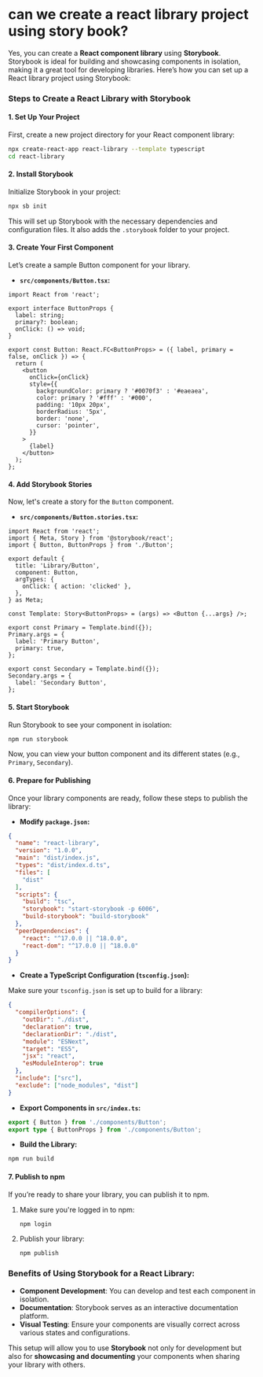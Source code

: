 # can we create a react library project using story book?

Yes, you can create a **React component library** using **Storybook**. Storybook is ideal for building and showcasing components in isolation, making it a great tool for developing libraries. Here’s how you can set up a React library project using Storybook:

### Steps to Create a React Library with Storybook

#### 1. **Set Up Your Project**

First, create a new project directory for your React component library:

```bash
npx create-react-app react-library --template typescript
cd react-library
```

#### 2. **Install Storybook**

Initialize Storybook in your project:

```bash
npx sb init
```

This will set up Storybook with the necessary dependencies and configuration files. It also adds the `.storybook` folder to your project.

#### 3. **Create Your First Component**

Let’s create a sample Button component for your library.

- **`src/components/Button.tsx`:**

```tsx
import React from 'react';

export interface ButtonProps {
  label: string;
  primary?: boolean;
  onClick: () => void;
}

export const Button: React.FC<ButtonProps> = ({ label, primary = false, onClick }) => {
  return (
    <button
      onClick={onClick}
      style={{
        backgroundColor: primary ? '#0070f3' : '#eaeaea',
        color: primary ? '#fff' : '#000',
        padding: '10px 20px',
        borderRadius: '5px',
        border: 'none',
        cursor: 'pointer',
      }}
    >
      {label}
    </button>
  );
};
```

#### 4. **Add Storybook Stories**

Now, let's create a story for the `Button` component.

- **`src/components/Button.stories.tsx`:**

```tsx
import React from 'react';
import { Meta, Story } from '@storybook/react';
import { Button, ButtonProps } from './Button';

export default {
  title: 'Library/Button',
  component: Button,
  argTypes: {
    onClick: { action: 'clicked' },
  },
} as Meta;

const Template: Story<ButtonProps> = (args) => <Button {...args} />;

export const Primary = Template.bind({});
Primary.args = {
  label: 'Primary Button',
  primary: true,
};

export const Secondary = Template.bind({});
Secondary.args = {
  label: 'Secondary Button',
};
```

#### 5. **Start Storybook**

Run Storybook to see your component in isolation:

```bash
npm run storybook
```

Now, you can view your button component and its different states (e.g., `Primary`, `Secondary`).

#### 6. **Prepare for Publishing**

Once your library components are ready, follow these steps to publish the library:

- **Modify `package.json`:**

```json
{
  "name": "react-library",
  "version": "1.0.0",
  "main": "dist/index.js",
  "types": "dist/index.d.ts",
  "files": [
    "dist"
  ],
  "scripts": {
    "build": "tsc",
    "storybook": "start-storybook -p 6006",
    "build-storybook": "build-storybook"
  },
  "peerDependencies": {
    "react": "^17.0.0 || ^18.0.0",
    "react-dom": "^17.0.0 || ^18.0.0"
  }
}
```

- **Create a TypeScript Configuration (`tsconfig.json`):**

Make sure your `tsconfig.json` is set up to build for a library:

```json
{
  "compilerOptions": {
    "outDir": "./dist",
    "declaration": true,
    "declarationDir": "./dist",
    "module": "ESNext",
    "target": "ES5",
    "jsx": "react",
    "esModuleInterop": true
  },
  "include": ["src"],
  "exclude": ["node_modules", "dist"]
}
```

- **Export Components in `src/index.ts`:**

```ts
export { Button } from './components/Button';
export type { ButtonProps } from './components/Button';
```

- **Build the Library:**

```bash
npm run build
```

#### 7. **Publish to npm**

If you’re ready to share your library, you can publish it to npm.

1. Make sure you're logged in to npm:

   ```bash
   npm login
   ```

2. Publish your library:

   ```bash
   npm publish
   ```

### Benefits of Using Storybook for a React Library:

- **Component Development**: You can develop and test each component in isolation.
- **Documentation**: Storybook serves as an interactive documentation platform.
- **Visual Testing**: Ensure your components are visually correct across various states and configurations.

This setup will allow you to use **Storybook** not only for development but also for **showcasing and documenting** your components when sharing your library with others.

